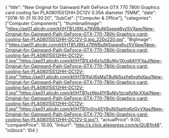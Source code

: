 {
	"title": "New Original for Gainward Palit GeForce GTX 770 780ti Graphics card cooling fan PLA08015S12HH DC12V 0.35A diameter 75MM",
	"date": "2018-10-31 10:30:20",
	"SubCat": ["Computer & Office"],
	"categories": ["Computer Components"],
	"thumbnailImage": "https://ae01.alicdn.com/kf/HTB1J9XLs79WBuNjSspeq6yz5VXaw/New-Original-for-Gainward-Palit-GeForce-GTX-770-780ti-Graphics-card-cooling-fan-PLA08015S12HH-DC12V-0.jpg_220x220.jpg",
	"BigImage": ["https://ae01.alicdn.com/kf/HTB1J9XLs79WBuNjSspeq6yz5VXaw/New-Original-for-Gainward-Palit-GeForce-GTX-770-780ti-Graphics-card-cooling-fan-PLA08015S12HH-DC12V-0.jpg","https://ae01.alicdn.com/kf/HTB1Lkh6s1uSBuNjy1Xcq6AYjFXaJ/New-Original-for-Gainward-Palit-GeForce-GTX-770-780ti-Graphics-card-cooling-fan-PLA08015S12HH-DC12V-0.jpg","https://ae01.alicdn.com/kf/HTB1fqU6sMaTBuNjSszfq6xgfpXau/New-Original-for-Gainward-Palit-GeForce-GTX-770-780ti-Graphics-card-cooling-fan-PLA08015S12HH-DC12V-0.jpg","https://ae01.alicdn.com/kf/HTB1yztNs41YBuNjy1zcq6zNcXXal/New-Original-for-Gainward-Palit-GeForce-GTX-770-780ti-Graphics-card-cooling-fan-PLA08015S12HH-DC12V-0.jpg","https://ae01.alicdn.com/kf/HTB1iy0rs4SYBuNjSsphq6zGvVXas/New-Original-for-Gainward-Palit-GeForce-GTX-770-780ti-Graphics-card-cooling-fan-PLA08015S12HH-DC12V-0.jpg"],
	"actualPrice": 9.00,
	"comparePrice": 10.00,
	"linkurl": "http://s.click.aliexpress.com/e/QUB1h48",
	"inStock": 104
}
